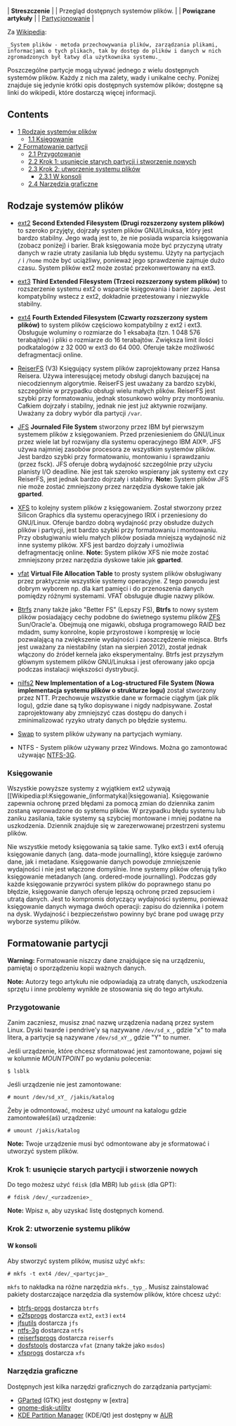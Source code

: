 | **Streszczenie**  |
| Przegląd dostępnych systemów plików. |
| **Powiązane artykuły** |
| [Partycjonowanie](/index.php/Partitioning_(Polski) "Partitioning (Polski)") |

Za [Wikipedia](https://en.wikipedia.org/wiki/pl:System_plik%C3%B3w "wikipedia:pl:System plików"):

	_System plików - metoda przechowywania plików, zarządzania plikami, informacjami o tych plikach, tak by dostęp do plików i danych w nich zgromadzonych był łatwy dla użytkownika systemu._

Poszczególne partycje mogą używać jednego z wielu dostępnych systemów plików. Każdy z nich ma zalety, wady i unikalne cechy. Poniżej znajduje się jedynie krótki opis dostępnych systemów plików; dostępne są linki do wikipedii, które dostarczą więcej informacji.

## Contents

*   [1 Rodzaje systemów plików](#Rodzaje_system.C3.B3w_plik.C3.B3w)
    *   [1.1 Księgowanie](#Ksi.C4.99gowanie)
*   [2 Formatowanie partycji](#Formatowanie_partycji)
    *   [2.1 Przygotowanie](#Przygotowanie)
    *   [2.2 Krok 1: usunięcie starych partycji i stworzenie nowych](#Krok_1:_usuni.C4.99cie_starych_partycji_i_stworzenie_nowych)
    *   [2.3 Krok 2: utworzenie systemu plików](#Krok_2:_utworzenie_systemu_plik.C3.B3w)
        *   [2.3.1 W konsoli](#W_konsoli)
    *   [2.4 Narzędzia graficzne](#Narz.C4.99dzia_graficzne)

## Rodzaje systemów plików

*   [ext2](https://en.wikipedia.org/wiki/pl:ext2 "wikipedia:pl:ext2") **Second Extended Filesystem (Drugi rozszerzony system plików)** to szeroko przyjęty, dojrzały system plików GNU/Linuksa, który jest bardzo stabilny. Jego wadą jest to, że nie posiada wsparcia księgowania (zobacz poniżej) i barier. Brak księgowania może być przyczyną utraty danych w razie utraty zasilania lub błędu systemu. Użyty na partycjach `/` i `/home` może być uciążliwy, ponieważ jego sprawdzenie zajmuje dużo czasu. System plików ext2 może zostać przekonwertowany na ext3.
*   [ext3](https://en.wikipedia.org/wiki/pl:ext3 "wikipedia:pl:ext3") **Third Extended Filesystem (Trzeci rozszerzony system plików)** to rozszerzenie systemu ext2 o wsparcie księgowania i barier zapisu. Jest kompatybilny wstecz z ext2, dokładnie przetestowany i niezwykle stabilny.
*   [ext4](https://en.wikipedia.org/wiki/pl:ext4 "wikipedia:pl:ext4") **Fourth Extended Filesystem (Czwarty rozszerzony system plików)** to system plików częściowo kompatybilny z ext2 i ext3\. Obsługuje woluminy o rozmiarze do 1 eksabajta (tzn. 1 048 576 terabajtów) i pliki o rozmiarze do 16 terabajtów. Zwiększa limit ilości podkatalogów z 32 000 w ext3 do 64 000\. Oferuje także możliwość defragmentacji online.
*   [ReiserFS](https://en.wikipedia.org/wiki/ReiserFS "wikipedia:ReiserFS") (V3) Księgujący system plików zaprojektowany przez Hansa Reisera. Używa interesującej metody obsługi danych bazującej na niecodziennym algorytmie. ReiserFS jest uważany za bardzo szybki, szczególnie w przypadku obsługi wielu małych plików. ReiserFS jest szybki przy formatowaniu, jednak stosunkowo wolny przy montowaniu. Całkiem dojrzały i stabilny, jednak nie jest już aktywnie rozwijany. Uważany za dobry wybór dla partycji `/var`.
*   [JFS](https://en.wikipedia.org/wiki/pl:JFS "wikipedia:pl:JFS") **Journaled File System** stworzony przez IBM był pierwszym systemem plików z księgowaniem. Przed przeniesieniem do GNU/Linux przez wiele lat był rozwijany dla systemu operacyjnego IBM AIX®. JFS używa najmniej zasobów procesora ze wszystkim systemów plików. Jest bardzo szybki przy formatowaniu, montowaniu i sprawdzaniu (przez fsck). JFS oferuje dobrą wydajność szczególnie przy użyciu planisty I/O deadline. Nie jest tak szeroko wspierany jak systemy ext czy ReiserFS, jest jednak bardzo dojrzały i stabilny.
    **Note:** System plików JFS nie może zostać zmniejszony przez narzędzia dyskowe takie jak **gparted**.

*   [XFS](https://en.wikipedia.org/wiki/pl:XFS "wikipedia:pl:XFS") to kolejny system plików z księgowaniem. Został stworzony przez Silicon Graphics dla systemu operacyjnego IRIX i przeniesiony do GNU/Linux. Oferuje bardzo dobrą wydajność przy obsłudze dużych plików i partycji, jest bardzo szybki przy formatowaniu i montowaniu. Przy obsługiwaniu wielu małych plików posiada mniejszą wydajność niż inne systemy plików. XFS jest bardzo dojrzały i umożliwia defragmentację online.
    **Note:** System plików XFS nie może zostać zmniejszony przez narzędzia dyskowe takie jak **gparted**.

*   [vfat](https://en.wikipedia.org/wiki/vfat "wikipedia:vfat") **Virtual File Allocation Table** to prosty system plików obsługiwany przez praktycznie wszystkie systemy operacyjne. Z tego powodu jest dobrym wyborem np. dla kart pamięci i do przenoszenia danych pomiędzy różnymi systemami. VFAT obsługuje długie nazwy plików.
*   [Btrfs](/index.php?title=Btrfs_(Polski)&action=edit&redlink=1 "Btrfs (Polski) (page does not exist)") znany także jako "Better FS" (Lepszy FS), **Btrfs** to nowy system plików posiadający cechy podobne do świetnego systemu plików [ZFS](https://en.wikipedia.org/wiki/ZFS "wikipedia:ZFS") Sun/Oracle'a. Obejmują one migawki, obsługa programowego RAID bez mdadm, sumy konrolne, kopie przyrostowe i kompresję w locie pozwalającą na zwiększenie wydajności i zaoszczędzenie miejsca. Btrfs jest uważany za niestabilny (stan na sierpień 2012), został jednak włączony do źródeł kernela jako eksperymentalny. Btrfs jest przyszłym głównym systemem plików GNU/Linuksa i jest oferowany jako opcja podczas instalacji większości dystrybucji.
*   [nilfs2](https://en.wikipedia.org/wiki/pl:nilfs2 "wikipedia:pl:nilfs2") **New Implementation of a Log-structured File System (Nowa implementacja systemu plików o strukturze logu)** został stworzony przez NTT. Przechowuje wszystkie dane w formacie ciągłym (jak plik logu), gdzie dane są tylko dopisywane i nigdy nadpisywane. Został zaprojektowany aby zmniejszyć czas dostępu do danych i zminimalizować ryzyko utraty danych po błędzie systemu.
*   [Swap](/index.php?title=Swap_(Polski)&action=edit&redlink=1 "Swap (Polski) (page does not exist)") to system plików używany na partycjach wymiany.
*   NTFS - System plików używany przez Windows. Można go zamontować używając [NTFS-3G](/index.php?title=NTFS-3G_(Polski)&action=edit&redlink=1 "NTFS-3G (Polski) (page does not exist)").

### Księgowanie

Wszystkie powyższe systemy z wyjątkiem ext2 używają [[Wikipedia:pl:Księgowanie_(informatyka)|księgowania]. Księgowanie zapewnia ochronę przed błędami za pomocą zmian do dziennika zanim zostaną wprowadzone do systemu plików. W przypadku błędu systemu lub zaniku zasilania, takie systemy są szybciej montowane i mniej podatne na uszkodzenia. Dziennik znajduje się w zarezerwowanej przestrzeni systemu plików.

Nie wszystkie metody księgowania są takie same. Tylko ext3 i ext4 oferują księgowanie danych (ang. data-mode journalling), które księguje zarówno dane, jak i metadane. Księgowanie danych powoduje zmniejszenie wydajności i nie jest włączone domyślnie. Inne systemy plików oferują tylko księgowanie metadanych (ang. ordered-mode journalling). Podczas gdy każde księgowanie przywróci system plików do poprawnego stanu po błędzie, księgowanie danych oferuje lepszą ochronę przed zepsuciem i utratą danych. Jest to kompromis dotyczący wydajności systemu, ponieważ księgowanie danych wymaga dwóch operacji: zapisu do dziennika i potem na dysk. Wydajność i bezpieczeństwo powinny być brane pod uwagę przy wyborze systemu plików.

## Formatowanie partycji

**Warning:** Formatowanie niszczy dane znajdujące się na urządzeniu, pamiętaj o sporządzeniu kopii ważnych danych.

**Note:** Autorzy tego artykułu nie odpowiadają za utratę danych, uszkodzenia sprzętu i inne problemy wynikłe ze stosowania się do tego artykułu.

### Przygotowanie

Zanim zaczniesz, musisz znać nazwę urządzenia nadaną przez system Linux. Dyski twarde i pendrive'y są nazywane `/dev/sd_x_`, gdzie "x" to mała litera, a partycje są nazywane `/dev/sd_xY_`, gdzie "Y" to numer.

Jeśli urządzenie, które chcesz sformatować jest zamontowane, pojawi się w kolumnie _MOUNTPOINT_ po wydaniu polecenia:

```
$ lsblk

```

Jeśli urządzenie nie jest zamontowane:

```
# mount /dev/sd_xY_ /jakis/katalog

```

Żeby je odmontować, możesz użyć _umount_ na katalogu gdzie zamontowałeś(aś) urządzenie:

```
# umount /jakis/katalog

```

**Note:** Twoje urządzenie musi być odmontowane aby je sformatować i utworzyć system plików.

### Krok 1: usunięcie starych partycji i stworzenie nowych

Do tego możesz użyć `fdisk` (dla MBR) lub `gdisk` (dla GPT):

```
# fdisk /dev/_<urzadzenie>_

```

**Note:** Wpisz `m`, aby uzyskać listę dostępnych komend.

### Krok 2: utworzenie systemu plików

#### W konsoli

Aby stworzyć system plików, musisz użyć `mkfs`:

```
# mkfs -t ext4 /dev/_<partycja>_

```

`mkfs` to nakładka na różne narzędzia `mkfs._typ_`. Musisz zainstalować pakiety dostarczające narzędzia dla systemów plików, które chcesz użyć:

*   [btrfs-progs](https://www.archlinux.org/packages/?name=btrfs-progs) dostarcza `btrfs`
*   [e2fsprogs](https://www.archlinux.org/packages/?name=e2fsprogs) dostarcza `ext2`, `ext3` i `ext4`
*   [jfsutils](https://www.archlinux.org/packages/?name=jfsutils) dostarcza `jfs`
*   [ntfs-3g](https://www.archlinux.org/packages/?name=ntfs-3g) dostarcza `ntfs`
*   [reiserfsprogs](https://www.archlinux.org/packages/?name=reiserfsprogs) dostarcza `reiserfs`
*   [dosfstools](https://www.archlinux.org/packages/?name=dosfstools) dostarcza `vfat` (znany także jako `msdos`)
*   [xfsprogs](https://www.archlinux.org/packages/?name=xfsprogs) dostarcza `xfs`

### Narzędzia graficzne

Dostępnych jest kilka narzędzi graficznych do zarządzania partycjami:

*   [GParted](http://gparted.sourceforge.net/) (GTK) jest dostępny w [extra]
*   [gnome-disk-utility](https://www.archlinux.org/packages/?name=gnome-disk-utility)
*   [KDE Partition Manager](http://www.kde-apps.org/content/show.php/KDE+Partition+Manager?content=89595) (KDE/Qt) jest dostępny w [AUR](/index.php/AUR_(Polski) "AUR (Polski)")